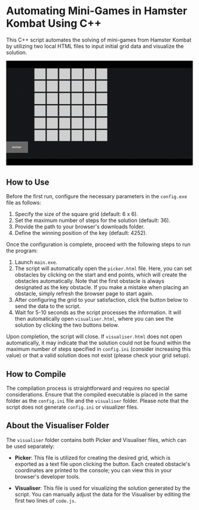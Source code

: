 # Automating Mini-Games in Hamster Kombat Using C++

This C++ script automates the solving of mini-games from Hamster Kombat by utilizing two local HTML files to input initial grid data and visualize the solution.

![Preview](./preview.gif)

## How to Use

Before the first run, configure the necessary parameters in the `config.exe` file as follows:

1. Specify the size of the square grid (default: 6 x 6).
2. Set the maximum number of steps for the solution (default: 36).
3. Provide the path to your browser's downloads folder.
4. Define the winning position of the key (default: 4252).

Once the configuration is complete, proceed with the following steps to run the program:

1. Launch `main.exe`.
2. The script will automatically open the `picker.html` file. Here, you can set obstacles by clicking on the start and end points, which will create the obstacles automatically. Note that the first obstacle is always designated as the key obstacle. If you make a mistake when placing an obstacle, simply refresh the browser page to start again.
3. After configuring the grid to your satisfaction, click the button below to send the data to the script.
4. Wait for 5-10 seconds as the script processes the information. It will then automatically open `visualiser.html`, where you can see the solution by clicking the two buttons below.

Upon completion, the script will close. If `visualiser.html` does not open automatically, it may indicate that the solution could not be found within the maximum number of steps specified in `config.ini` (consider increasing this value) or that a valid solution does not exist (please check your grid setup).

## How to Compile

The compilation process is straightforward and requires no special considerations. Ensure that the compiled executable is placed in the same folder as the `config.ini` file and the `visualiser` folder. Please note that the script does not generate `config.ini` or visualizer files.

## About the Visualiser Folder

The `visualiser` folder contains both Picker and Visualiser files, which can be used separately:

- **Picker**: This file is utilized for creating the desired grid, which is exported as a text file upon clicking the button. Each created obstacle's coordinates are printed to the console; you can view this in your browser's developer tools.
  
- **Visualiser**: This file is used for visualizing the solution generated by the script. You can manually adjust the data for the Visualiser by editing the first two lines of `code.js`.
